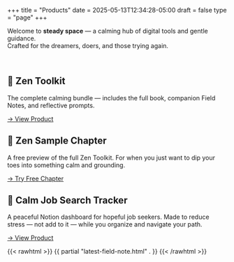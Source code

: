 +++
title = "Products"
date = 2025-05-13T12:34:28-05:00
draft = false
type = "page"
+++

Welcome to **steady space** — a calming hub of digital tools and gentle guidance.  
Crafted for the dreamers, doers, and those trying again.

<br>

<div class="product-grid">

  <div class="product-card">
    <div class="product-image-banner" style="background-image: url('/images/zen-toolkit-cover.png');"></div>
    <h2>🧘 Zen Toolkit</h2>
    <p>The complete calming bundle — includes the full book, companion Field Notes, and reflective prompts.</p>
    <a href="https://gum.new/gum/cmalnfax9001k03jo64ztd8y6" target="_blank" class="product-button">→ View Product</a>
  </div>

  <div class="product-card">
    <div class="product-image-banner" style="background-image: url('/images/lotus-icon.png');"></div>
    <h2>📖 Zen Sample Chapter</h2>
    <p>A free preview of the full Zen Toolkit. For when you just want to dip your toes into something calm and grounding.</p>
    <a href="https://gum.new/gum/cmamtgpg3001v03l130i43rhz" target="_blank" class="product-button">→ Try Free Chapter</a>
  </div>

  <div class="product-card">
    <div class="product-image-banner" style="background-image: url('/images/lotus-icon.png');"></div>
    <h2>💼 Calm Job Search Tracker</h2>
    <p>A peaceful Notion dashboard for hopeful job seekers. Made to reduce stress — not add to it — while you organize and navigate your path.</p>
    <a href="https://gum.new/gum/cmamt2a4f000l03l1axlgge2d" target="_blank" class="product-button">→ View Product</a>
  </div>

</div>

{{< rawhtml >}}
{{ partial "latest-field-note.html" . }}
{{< /rawhtml >}}

